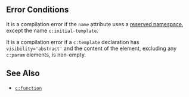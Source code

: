 ## Error Conditions

It is a compilation error if the `name` attribute uses a [reserved namespace](../docs/reserved-namespaces.html), except the name `c:initial-template`.

It is a compilation error if a `c:template` declaration has `visibility='abstract'` and the content of the element, excluding any `c:param` elements, is non-empty.

## See Also

- [`c:function`](function.html)
